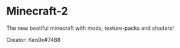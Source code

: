 # Minecraft-2
The new beatiful minecraft with mods, texture-packs and shaders!

Creator: Ken0x#7488
